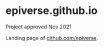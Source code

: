# epiverse.github.io

Project approved Nov 2021

Landing page of [github.com/epiverse](https://github.com/epiverse).
